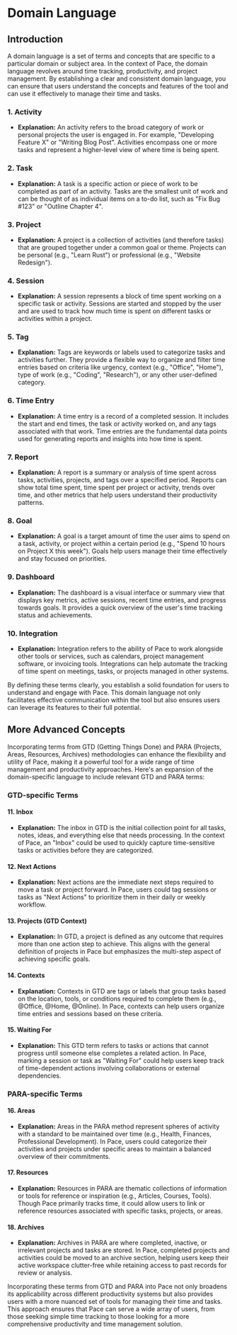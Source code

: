 # Domain Language

## Introduction

A domain language is a set of terms and concepts that are specific to a
particular domain or subject area. In the context of Pace, the domain language
revolves around time tracking, productivity, and project management. By
establishing a clear and consistent domain language, you can ensure that users
understand the concepts and features of the tool and can use it effectively to
manage their time and tasks.

### 1. Activity

- **Explanation:** An activity refers to the broad category of work or personal
  projects the user is engaged in. For example, "Developing Feature X" or
  "Writing Blog Post". Activities encompass one or more tasks and represent a
  higher-level view of where time is being spent.

### 2. Task

- **Explanation:** A task is a specific action or piece of work to be completed
  as part of an activity. Tasks are the smallest unit of work and can be thought
  of as individual items on a to-do list, such as "Fix Bug #123" or "Outline
  Chapter 4".

### 3. Project

- **Explanation:** A project is a collection of activities (and therefore tasks)
  that are grouped together under a common goal or theme. Projects can be
  personal (e.g., "Learn Rust") or professional (e.g., "Website Redesign").

### 4. Session

- **Explanation:** A session represents a block of time spent working on a
  specific task or activity. Sessions are started and stopped by the user and
  are used to track how much time is spent on different tasks or activities
  within a project.

### 5. Tag

- **Explanation:** Tags are keywords or labels used to categorize tasks and
  activities further. They provide a flexible way to organize and filter time
  entries based on criteria like urgency, context (e.g., "Office", "Home"), type
  of work (e.g., "Coding", "Research"), or any other user-defined category.

### 6. Time Entry

- **Explanation:** A time entry is a record of a completed session. It includes
  the start and end times, the task or activity worked on, and any tags
  associated with that work. Time entries are the fundamental data points used
  for generating reports and insights into how time is spent.

### 7. Report

- **Explanation:** A report is a summary or analysis of time spent across tasks,
  activities, projects, and tags over a specified period. Reports can show total
  time spent, time spent per project or activity, trends over time, and other
  metrics that help users understand their productivity patterns.

### 8. Goal

- **Explanation:** A goal is a target amount of time the user aims to spend on a
  task, activity, or project within a certain period (e.g., "Spend 10 hours on
  Project X this week"). Goals help users manage their time effectively and stay
  focused on priorities.

### 9. Dashboard

- **Explanation:** The dashboard is a visual interface or summary view that
  displays key metrics, active sessions, recent time entries, and progress
  towards goals. It provides a quick overview of the user's time tracking status
  and achievements.

### 10. Integration

- **Explanation:** Integration refers to the ability of Pace to work alongside
  other tools or services, such as calendars, project management software, or
  invoicing tools. Integrations can help automate the tracking of time spent on
  meetings, tasks, or projects managed in other systems.

By defining these terms clearly, you establish a solid foundation for users to
understand and engage with Pace. This domain language not only facilitates
effective communication within the tool but also ensures users can leverage its
features to their full potential.

## More Advanced Concepts

Incorporating terms from GTD (Getting Things Done) and PARA (Projects, Areas,
Resources, Archives) methodologies can enhance the flexibility and utility of
Pace, making it a powerful tool for a wide range of time management and
productivity approaches. Here's an expansion of the domain-specific language to
include relevant GTD and PARA terms:

### GTD-specific Terms

#### 11. Inbox

- **Explanation:** The inbox in GTD is the initial collection point for all
  tasks, notes, ideas, and everything else that needs processing. In the context
  of Pace, an "Inbox" could be used to quickly capture time-sensitive tasks or
  activities before they are categorized.

#### 12. Next Actions

- **Explanation:** Next actions are the immediate next steps required to move a
  task or project forward. In Pace, users could tag sessions or tasks as "Next
  Actions" to prioritize them in their daily or weekly workflow.

#### 13. Projects (GTD Context)

- **Explanation:** In GTD, a project is defined as any outcome that requires
  more than one action step to achieve. This aligns with the general definition
  of projects in Pace but emphasizes the multi-step aspect of achieving specific
  goals.

#### 14. Contexts

- **Explanation:** Contexts in GTD are tags or labels that group tasks based on
  the location, tools, or conditions required to complete them (e.g., @Office,
  @Home, @Online). In Pace, contexts can help users organize time entries and
  sessions based on these criteria.

#### 15. Waiting For

- **Explanation:** This GTD term refers to tasks or actions that cannot progress
  until someone else completes a related action. In Pace, marking a session or
  task as "Waiting For" could help users keep track of time-dependent actions
  involving collaborations or external dependencies.

### PARA-specific Terms

#### 16. Areas

- **Explanation:** Areas in the PARA method represent spheres of activity with a
  standard to be maintained over time (e.g., Health, Finances, Professional
  Development). In Pace, users could categorize their activities and projects
  under specific areas to maintain a balanced overview of their commitments.

#### 17. Resources

- **Explanation:** Resources in PARA are thematic collections of information or
  tools for reference or inspiration (e.g., Articles, Courses, Tools). Though
  Pace primarily tracks time, it could allow users to link or reference
  resources associated with specific tasks, projects, or areas.

#### 18. Archives

- **Explanation:** Archives in PARA are where completed, inactive, or irrelevant
  projects and tasks are stored. In Pace, completed projects and activities
  could be moved to an archive section, helping users keep their active
  workspace clutter-free while retaining access to past records for review or
  analysis.

Incorporating these terms from GTD and PARA into Pace not only broadens its
applicability across different productivity systems but also provides users with
a more nuanced set of tools for managing their time and tasks. This approach
ensures that Pace can serve a wide array of users, from those seeking simple
time tracking to those looking for a more comprehensive productivity and time
management solution.
